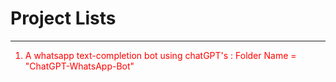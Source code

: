 <h1 width="100%"> Project Lists </h1>
<hr>
<ol>
  <li style="color:red;"> A whatsapp text-completion bot using chatGPT's : Folder Name = "ChatGPT-WhatsApp-Bot"</li>
</ol>

